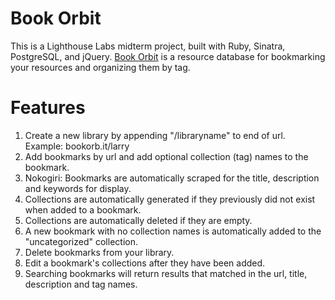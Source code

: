 # Book Orbit

This is a Lighthouse Labs midterm project, built with Ruby, Sinatra, PostgreSQL, and jQuery. [Book Orbit](http://bookorb.it) is a resource database for bookmarking your resources and organizing them by tag.

# Features
1. Create a new library by appending "/libraryname" to end of url. Example: bookorb.it/larry
2. Add bookmarks by url and add optional collection (tag) names to the bookmark.
3. Nokogiri: Bookmarks are automatically scraped for the title, description and keywords for display.
4. Collections are automatically generated if they previously did not exist when added to a bookmark.
5. Collections are automatically deleted if they are empty.
6. A new bookmark with no collection names is automatically added to the "uncategorized" collection.
7. Delete bookmarks from your library.
8. Edit a bookmark's collections after they have been added.
9. Searching bookmarks will return results that matched in the url, title, description and tag names.
